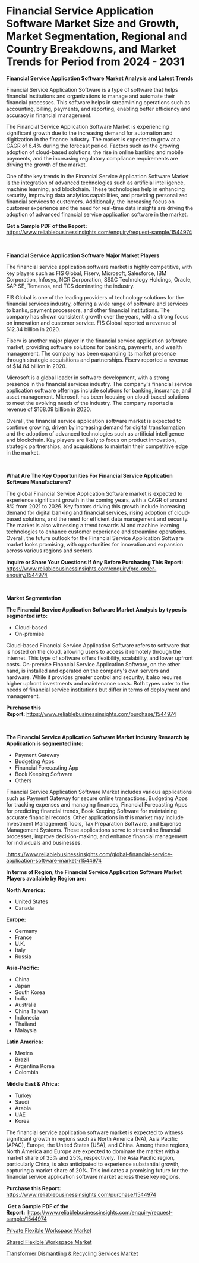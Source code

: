 <p><h1>Financial Service Application Software Market Size and Growth, Market Segmentation, Regional and Country Breakdowns, and Market Trends for Period from 2024 -  2031</h1></p><p><strong>Financial Service Application Software Market Analysis and Latest Trends</strong></p>
<p><p>Financial Service Application Software is a type of software that helps financial institutions and organizations to manage and automate their financial processes. This software helps in streamlining operations such as accounting, billing, payments, and reporting, enabling better efficiency and accuracy in financial management.</p><p>The Financial Service Application Software Market is experiencing significant growth due to the increasing demand for automation and digitization in the finance industry. The market is expected to grow at a CAGR of 6.4% during the forecast period. Factors such as the growing adoption of cloud-based solutions, the rise in online banking and mobile payments, and the increasing regulatory compliance requirements are driving the growth of the market.</p><p>One of the key trends in the Financial Service Application Software Market is the integration of advanced technologies such as artificial intelligence, machine learning, and blockchain. These technologies help in enhancing security, improving data analytics capabilities, and providing personalized financial services to customers. Additionally, the increasing focus on customer experience and the need for real-time data insights are driving the adoption of advanced financial service application software in the market.</p></p>
<p><strong>Get a Sample PDF of the Report:&nbsp;</strong> <a href="https://www.reliablebusinessinsights.com/enquiry/request-sample/1544974">https://www.reliablebusinessinsights.com/enquiry/request-sample/1544974</a></p>
<p>&nbsp;</p>
<p><strong>Financial Service Application Software Major Market Players</strong></p>
<p><p>The financial service application software market is highly competitive, with key players such as FIS Global, Fiserv, Microsoft, Salesforce, IBM Corporation, Infosys, NCR Corporation, SS&C Technology Holdings, Oracle, SAP SE, Temenos, and TCS dominating the industry. </p><p>FIS Global is one of the leading providers of technology solutions for the financial services industry, offering a wide range of software and services to banks, payment processors, and other financial institutions. The company has shown consistent growth over the years, with a strong focus on innovation and customer service. FIS Global reported a revenue of $12.34 billion in 2020.</p><p>Fiserv is another major player in the financial service application software market, providing software solutions for banking, payments, and wealth management. The company has been expanding its market presence through strategic acquisitions and partnerships. Fiserv reported a revenue of $14.84 billion in 2020.</p><p>Microsoft is a global leader in software development, with a strong presence in the financial services industry. The company's financial service application software offerings include solutions for banking, insurance, and asset management. Microsoft has been focusing on cloud-based solutions to meet the evolving needs of the industry. The company reported a revenue of $168.09 billion in 2020.</p><p>Overall, the financial service application software market is expected to continue growing, driven by increasing demand for digital transformation and the adoption of advanced technologies such as artificial intelligence and blockchain. Key players are likely to focus on product innovation, strategic partnerships, and acquisitions to maintain their competitive edge in the market.</p></p>
<p>&nbsp;</p>
<p><strong>What Are The Key Opportunities For Financial Service Application Software Manufacturers?</strong></p>
<p><p>The global Financial Service Application Software market is expected to experience significant growth in the coming years, with a CAGR of around 8% from 2021 to 2026. Key factors driving this growth include increasing demand for digital banking and financial services, rising adoption of cloud-based solutions, and the need for efficient data management and security. The market is also witnessing a trend towards AI and machine learning technologies to enhance customer experience and streamline operations. Overall, the future outlook for the Financial Service Application Software market looks promising, with opportunities for innovation and expansion across various regions and sectors.</p></p>
<p><strong>Inquire or Share Your Questions If Any Before Purchasing This Report:</strong> <a href="https://www.reliablebusinessinsights.com/enquiry/pre-order-enquiry/1544974">https://www.reliablebusinessinsights.com/enquiry/pre-order-enquiry/1544974</a></p>
<p>&nbsp;</p>
<p><strong>Market Segmentation</strong></p>
<p><strong>The Financial Service Application Software Market Analysis by types is segmented into:</strong></p>
<p><ul><li>Cloud-based</li><li>On-premise</li></ul></p>
<p><p>Cloud-based Financial Service Application Software refers to software that is hosted on the cloud, allowing users to access it remotely through the internet. This type of software offers flexibility, scalability, and lower upfront costs. On-premise Financial Service Application Software, on the other hand, is installed and operated on the company's own servers and hardware. While it provides greater control and security, it also requires higher upfront investments and maintenance costs. Both types cater to the needs of financial service institutions but differ in terms of deployment and management.</p></p>
<p><strong>Purchase this Report:&nbsp;</strong><a href="https://www.reliablebusinessinsights.com/purchase/1544974">https://www.reliablebusinessinsights.com/purchase/1544974</a></p>
<p>&nbsp;</p>
<p><strong>The Financial Service Application Software Market Industry Research by Application is segmented into:</strong></p>
<p><ul><li>Payment Gateway</li><li>Budgeting Apps</li><li>Financial Forecasting App</li><li>Book Keeping Software</li><li>Others</li></ul></p>
<p><p>Financial Service Application Software Market includes various applications such as Payment Gateway for secure online transactions, Budgeting Apps for tracking expenses and managing finances, Financial Forecasting Apps for predicting financial trends, Book Keeping Software for maintaining accurate financial records. Other applications in this market may include Investment Management Tools, Tax Preparation Software, and Expense Management Systems. These applications serve to streamline financial processes, improve decision-making, and enhance financial management for individuals and businesses.</p></p>
<p><a href="https://www.reliablebusinessinsights.com/global-financial-service-application-software-market-r1544974">&nbsp;https://www.reliablebusinessinsights.com/global-financial-service-application-software-market-r1544974</a></p>
<p><strong>In terms of Region, the Financial Service Application Software Market Players available by Region are:</strong></p>
<p>
    <p> <strong> North America: </strong>
        <ul>
            <li>United States</li>
            <li>Canada</li>
        </ul>
        </p> 
    <p> <strong> Europe: </strong>
        <ul>
            <li>Germany</li>
            <li>France</li>
            <li>U.K.</li>
            <li>Italy</li>
            <li>Russia</li>
        </ul>
        </p> 
    <p> <strong> Asia-Pacific: </strong>
        <ul>
            <li>China</li>
            <li>Japan</li>
            <li>South Korea</li>
            <li>India</li>
            <li>Australia</li>
            <li>China Taiwan</li>
            <li>Indonesia</li>
            <li>Thailand</li>
            <li>Malaysia</li>
        </ul>
        </p> 
    <p> <strong> Latin America: </strong>
        <ul>
            <li>Mexico</li>
            <li>Brazil</li>
            <li>Argentina Korea</li>
            <li>Colombia</li>
        </ul>
        </p> 
    <p> <strong> Middle East & Africa: </strong>
        <ul>
            <li>Turkey</li>
            <li>Saudi</li>
            <li>Arabia</li>
            <li>UAE</li>
            <li>Korea</li>
        </ul>
    </p>
    </p>
<p><p>The financial service application software market is expected to witness significant growth in regions such as North America (NA), Asia Pacific (APAC), Europe, the United States (USA), and China. Among these regions, North America and Europe are expected to dominate the market with a market share of 35% and 25%, respectively. The Asia Pacific region, particularly China, is also anticipated to experience substantial growth, capturing a market share of 20%. This indicates a promising future for the financial service application software market across these key regions.</p></p>
<p><strong>Purchase this Report: </strong><a href="https://www.reliablebusinessinsights.com/purchase/1544974">https://www.reliablebusinessinsights.com/purchase/1544974</a></p>
<p>&nbsp;<strong>Get a Sample PDF of the Report:&nbsp;&nbsp;</strong><a href="https://www.reliablebusinessinsights.com/enquiry/request-sample/1544974">https://www.reliablebusinessinsights.com/enquiry/request-sample/1544974</a></p>
<p><strong></strong></p>
<p><p><a href="https://github.com/caominhtri712020/Market-Research-Report-List-1/blob/main/private-flexible-workspace-market.md">Private Flexible Workspace Market</a></p><p><a href="https://github.com/gdfhhhj/Market-Research-Report-List-5/blob/main/shared-flexible-workspace-market.md">Shared Flexible Workspace Market</a></p><p><a href="https://github.com/RichRobinson5/Market-Research-Report-List-6/blob/main/transformer-dismantling-recycling-services-market.md">Transformer Dismantling & Recycling Services Market</a></p></p>
